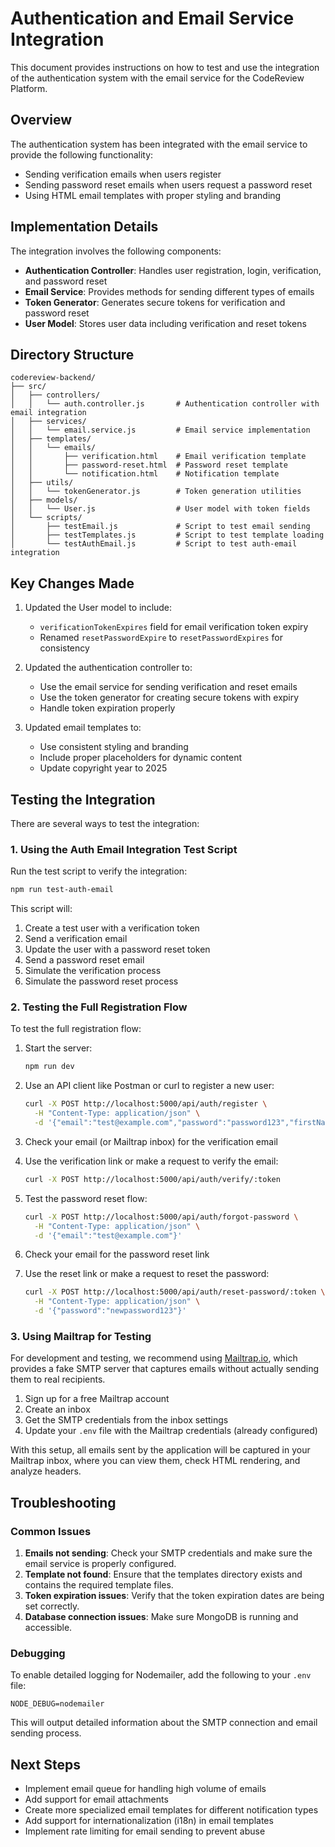 # Authentication and Email Service Integration

This document provides instructions on how to test and use the integration of the authentication system with the email service for the CodeReview Platform.

## Overview

The authentication system has been integrated with the email service to provide the following functionality:

- Sending verification emails when users register
- Sending password reset emails when users request a password reset
- Using HTML email templates with proper styling and branding

## Implementation Details

The integration involves the following components:

- **Authentication Controller**: Handles user registration, login, verification, and password reset
- **Email Service**: Provides methods for sending different types of emails
- **Token Generator**: Generates secure tokens for verification and password reset
- **User Model**: Stores user data including verification and reset tokens

## Directory Structure

```
codereview-backend/
├── src/
│   ├── controllers/
│   │   └── auth.controller.js       # Authentication controller with email integration
│   ├── services/
│   │   └── email.service.js         # Email service implementation
│   ├── templates/
│   │   └── emails/
│   │       ├── verification.html    # Email verification template
│   │       ├── password-reset.html  # Password reset template
│   │       └── notification.html    # Notification template
│   ├── utils/
│   │   └── tokenGenerator.js        # Token generation utilities
│   ├── models/
│   │   └── User.js                  # User model with token fields
│   └── scripts/
│       ├── testEmail.js             # Script to test email sending
│       ├── testTemplates.js         # Script to test template loading
│       └── testAuthEmail.js         # Script to test auth-email integration
```

## Key Changes Made

1. Updated the User model to include:
   - `verificationTokenExpires` field for email verification token expiry
   - Renamed `resetPasswordExpire` to `resetPasswordExpires` for consistency

2. Updated the authentication controller to:
   - Use the email service for sending verification and reset emails
   - Use the token generator for creating secure tokens with expiry
   - Handle token expiration properly

3. Updated email templates to:
   - Use consistent styling and branding
   - Include proper placeholders for dynamic content
   - Update copyright year to 2025

## Testing the Integration

There are several ways to test the integration:

### 1. Using the Auth Email Integration Test Script

Run the test script to verify the integration:

```bash
npm run test-auth-email
```

This script will:

1. Create a test user with a verification token
2. Send a verification email
3. Update the user with a password reset token
4. Send a password reset email
5. Simulate the verification process
6. Simulate the password reset process

### 2. Testing the Full Registration Flow

To test the full registration flow:

1. Start the server:

   ```bash
   npm run dev
   ```

2. Use an API client like Postman or curl to register a new user:

   ```bash
   curl -X POST http://localhost:5000/api/auth/register \
     -H "Content-Type: application/json" \
     -d '{"email":"test@example.com","password":"password123","firstName":"Test","lastName":"User"}'
   ```

3. Check your email (or Mailtrap inbox) for the verification email

4. Use the verification link or make a request to verify the email:

   ```bash
   curl -X POST http://localhost:5000/api/auth/verify/:token
   ```

5. Test the password reset flow:

   ```bash
   curl -X POST http://localhost:5000/api/auth/forgot-password \
     -H "Content-Type: application/json" \
     -d '{"email":"test@example.com"}'
   ```

6. Check your email for the password reset link

7. Use the reset link or make a request to reset the password:

   ```bash
   curl -X POST http://localhost:5000/api/auth/reset-password/:token \
     -H "Content-Type: application/json" \
     -d '{"password":"newpassword123"}'
   ```

### 3. Using Mailtrap for Testing

For development and testing, we recommend using [Mailtrap.io](https://mailtrap.io/), which provides a fake SMTP server that captures emails without actually sending them to real recipients.

1. Sign up for a free Mailtrap account
2. Create an inbox
3. Get the SMTP credentials from the inbox settings
4. Update your `.env` file with the Mailtrap credentials (already configured)

With this setup, all emails sent by the application will be captured in your Mailtrap inbox, where you can view them, check HTML rendering, and analyze headers.

## Troubleshooting

### Common Issues

1. **Emails not sending**: Check your SMTP credentials and make sure the email service is properly configured.
2. **Template not found**: Ensure that the templates directory exists and contains the required template files.
3. **Token expiration issues**: Verify that the token expiration dates are being set correctly.
4. **Database connection issues**: Make sure MongoDB is running and accessible.

### Debugging

To enable detailed logging for Nodemailer, add the following to your `.env` file:

```
NODE_DEBUG=nodemailer
```

This will output detailed information about the SMTP connection and email sending process.

## Next Steps

- Implement email queue for handling high volume of emails
- Add support for email attachments
- Create more specialized email templates for different notification types
- Add support for internationalization (i18n) in email templates
- Implement rate limiting for email sending to prevent abuse

